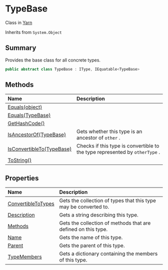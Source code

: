 # TypeBase

Class in [Yarn](/docs/api/csharp/yarn.md)

Inherits from `System.Object`

## Summary


Provides the base class for all concrete types.


```csharp
public abstract class TypeBase : IType, IEquatable<TypeBase>
```

## Methods

|Name|Description|
|:---|:---|
|[Equals(object)](/docs/api/csharp/yarn.typebase.equals-2.md)||
|[Equals(TypeBase)](/docs/api/csharp/yarn.typebase.equals-1.md)||
|[GetHashCode()](/docs/api/csharp/yarn.typebase.gethashcode.md)||
|[IsAncestorOf(TypeBase)](/docs/api/csharp/yarn.typebase.isancestorof.md)|Gets whether this type is an ancestor of  `other` .|
|[IsConvertibleTo(TypeBase)](/docs/api/csharp/yarn.typebase.isconvertibleto.md)|Checks if this type is convertible to the type represented by `otherType` .|
|[ToString()](/docs/api/csharp/yarn.typebase.tostring.md)||

## Properties

|Name|Description|
|:---|:---|
|[ConvertibleToTypes](/docs/api/csharp/yarn.typebase.convertibletotypes.md)|Gets the collection of types that this type may be converted to.|
|[Description](/docs/api/csharp/yarn.typebase.description.md)|Gets a string describing this type.|
|[Methods](/docs/api/csharp/yarn.typebase.methods.md)|Gets the collection of methods that are defined on this type.|
|[Name](/docs/api/csharp/yarn.typebase.name.md)|Gets the name of this type.|
|[Parent](/docs/api/csharp/yarn.typebase.parent.md)|Gets the parent of this type.|
|[TypeMembers](/docs/api/csharp/yarn.typebase.typemembers.md)|Gets a dictionary containing the members of this type.|

